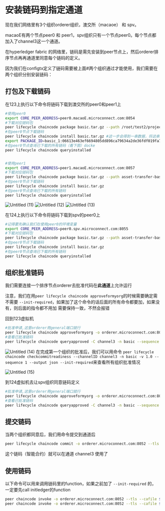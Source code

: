 # 安装链码到指定通道

现在我们网络里有3个组织orderer组织，澳交所（macaoe） 和 spv。 

macaoE有两个节点peer0 和 peer1，spv组织只有一个节点peer0。每个节点都加入了channel3这一个通道。

在hyperledger fabric 的网络里，链码是需先安装到peer节点上，然后orderer排序节点再再通道里同意每个链码的定义。

因为我们在configtx定义了链码需要被上面#两个组织通过才能使用，我们需要在两个组织分别安装链码：

## 打包及下载链码

在123上执行以下命令将链码下载到澳交所的peer0和peer1上

```bash
#使用peer0
export CORE_PEER_ADDRESS=peer0.macaoE.microconnect.com:8054
#下载对应链码包
peer lifecycle chaincode package basic.tar.gz --path /root/test2/project_contract --label basic
#在peer0节点下载链码
peer lifecycle chaincode install basic.tar.gz #这一步会得到一串数据，将这串数据写进环境变量
export PACKAGE_ID=basic_1:06613e463ef6694805dd896ca79634a2de36fdf019fa7976467e6e632104d718
#在peer0节点查询已下载的所有链码（看下图）docke
peer lifecycle chaincode queryinstalled


#使用peer1
export CORE_PEER_ADDRESS=peer1.macaoE.microconnect.com:8057
#下载对应链码包
peer lifecycle chaincode package basic.tar.gz --path asset-transfer-basic/chaincode-go --label basic
#在peer0节点下载链码
peer lifecycle chaincode install basic.tar.gz
#在peer0节点查询已下载的所有链码
peer lifecycle chaincode queryinstalled
```
![Untitled (11)](https://user-images.githubusercontent.com/101753393/233906179-9baec9bd-7a9e-4991-ab50-4daa476204ce.png)
![Untitled (12)](https://user-images.githubusercontent.com/101753393/233906198-746f8625-3a79-4090-922f-eebccc2d87b9.png)
![Untitled (13)](https://user-images.githubusercontent.com/101753393/233906214-38e63623-8a77-4043-b15e-32f6ae149163.png)

在124上执行以下命令将链码下载到spv的peer0上

```bash
#记得要先确认我们在使用peer0的环境变量
export CORE_PEER_ADDRESS=peer0.spv.microconnect.com:8055
#下载对应链码包
peer lifecycle chaincode package basic.tar.gz --path asset-transfer-basic/chaincode-go --label basic
#在peer0节点下载链码
peer lifecycle chaincode install basic.tar.gz
#在peer0节点查询已下载的所有链码
peer lifecycle chaincode queryinstalled
```

## 组织批准链码

我们需要连接一个排序节点orderer去批准代码在**此通道**上允许运行

注意，我们在用`peer lifecycle chaincode approveformyorg`的时候需要确定需不需要 `--init-required`，如果加了这个命令的话后面的所有命令都要加，如果没有，则后面的指令都不用加
需要保持一致，不然会报错

回到123虚拟机
```bash
#批准申请,这里orderer用general端口就行
peer lifecycle chaincode approveformyorg -o orderer.microconnect.com:8053 --tls --cafile $ORDERER_CA  --channelID channel3 --name basic --version 1.0 --sequence 1 --waitForEvent --init-required --package-id $PACKAGE_ID
#查看已批准链码
peer lifecycle chaincode queryapproved -C channel3 -n basic --sequence 1
```
![Untitled (14)](https://user-images.githubusercontent.com/101753393/233906994-88485fd4-298f-4ba0-bb35-ea285f7354b8.png)
在完成第一个组织的批准后，我们可以用命令
`peer lifecycle chaincode checkcommitreadiness --channelID channel3 -n basic -v 1.0 --sequence 1 --output json --init-required`来查看所有组织批准情况

![Untitled (15)](https://user-images.githubusercontent.com/101753393/233907132-6581fb4f-da07-4412-9e62-6f176925b2e8.png)

到124虚拟机去让spv组织同意链码定义

```bash
#批准申请,这里orderer用general端口就行
peer lifecycle chaincode approveformyorg -o orderer.microconnect.com:8053 --tls --cafile $ORDERER_CA  --channelID channel3 --name basic --version 1.0 --sequence 1 --waitForEvent --init-required --package-id $PACKAGE_ID
#查看已批准链码
peer lifecycle chaincode queryapproved -C channel3 -n basic --sequence 1
```

## 提交链码

当两个组织都同意后，我们用命令提交到通道后
```bash
peer lifecycle chaincode commit -o orderer.microconnect.com:8052 --tls --cafile $ORDERER_CA --channelID channel3 --name basic --version 1.0 --sequence 1 --peerAddresses peer0.macaoE.microconnect.com:8054 --tlsRootCertFiles $PEER0_macaoE_CA --peerAddresses peer0.spv.microconnect.com:8055 --tlsRootCertFiles $PEER0_spv_CA
```
这个链码（智能合约）就可以在通道 channel3 使用了

## 使用链码

以下命令可以用来调用链码里的function，如果之前加了 `--init-required` 的，一定要先call initledger的function
```bash
peer chaincode invoke -o orderer.microconnect.com:8052 --tls --cafile $ORDERER_CA --channelID channel3 --name contract_2 --peerAddresses peer0.macaoE.microconnect.com:8054 --tlsRootCertFiles $PEER0_macaoE_CA --peerAddresses peer0.spv.microconnect.com:8055 --tlsRootCertFiles $PEER0_spv_CA -c '{"Args":["InitLedger"]}'
peer chaincode invoke -o orderer.microconnect.com:8052 --tls --cafile $ORDERER_CA --channelID channel3 --name contract_2 --peerAddresses peer0.macaoE.microconnect.com:8054 --tlsRootCertFiles $PEER0_macaoE_CA --peerAddresses peer0.spv.microconnect.com:8055 --tlsRootCertFiles $PEER0_spv_CA -c '{"Args":["GetAllAssets"]}'
```

